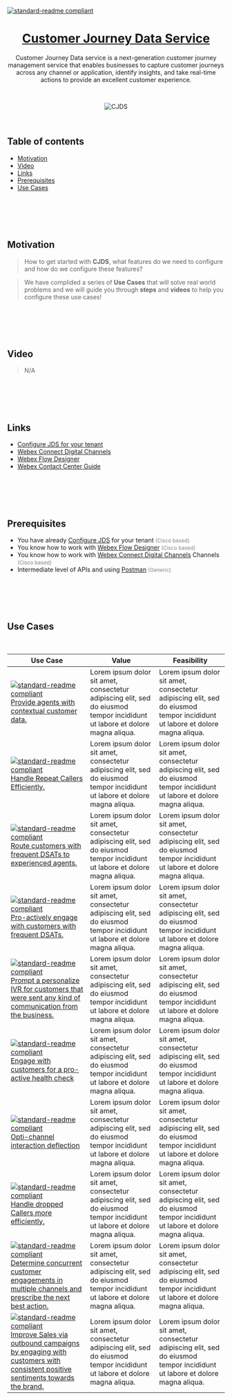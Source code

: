 [![standard-readme compliant](https://img.shields.io/badge/Cisco-WebexCC:_CJDS-brightgreen.svg?style=flat-square)](https://github.com/nikogr3/CJDS-Use-Cases)

<h1 align="center"> <a href="https://app.vidcast.io/share/embed/a21c521b-90c2-4024-8d8c-9489b21670a3" >Customer Journey Data Service </a> </h1>

<div align="center" >
  <p>Customer Journey Data service is a next-generation customer journey management service that enables businesses to capture customer journeys across any channel or application, identify insights, and take real-time actions to provide an excellent customer experience.</p>
</div>

<br>

<p align="center"> 
  <img src="./images/devices-meeting-error-320-cobalt-lime.svg" alt="CJDS" >
</p>

<br>

<h2> Table of contents </h2>

- [Motivation](#motivation)
- [Video](#vidCast)
- [Links](#links)
- [Prerequisites](#prerequisites)
- [Use Cases](#uc)

<br>
<br>
<br>
<br>

<h2>Motivation <a id="motivation"></a></h2>

> How to get started with **CJDS**, what features do we need to configure and how do we configure these features?

> We have complided a series of **Use Cases** that will solve real world problems and we will guide you through **steps** and **videos** to help you configure these use cases!

<br>
<br>
<br>
<br>

<h2>Video <a id="vidCast"></a></h2>

> N/A

<br>
<br>
<br>
<br>

<h2>Links <a id="links"></a></h2>

- [Configure JDS for your tenant](https://developer.webex-cx.com/documentation/guides/journey---getting-started)
- [Webex Connect Digital Channels](https://help.imiconnect.io/)
- [Webex Flow Designer](https://www.cisco.com/c/en/us/td/docs/voice_ip_comm/cust_contact/contact_center/webexcc/SetupandAdministrationGuide_2/b_mp-release-2/wcc-flow-designer.html)
- [Webex Contact Center Guide](https://www.cisco.com/c/en/us/td/docs/voice_ip_comm/cust_contact/contact_center/webexcc/SetupandAdministrationGuide_2/b_mp-release-2.html)

<br>
<br>
<br>
<br>

<h2>Prerequisites <a id="prerequisites"></a></h2>

- You have already [Configure JDS](https://developer.webex-cx.com/documentation/guides/journey---getting-started) for your tenant <span style="font-size:12px;color:gray"> (Cisco based)</span>
- You know how to work with [Webex Flow Designer](https://www.cisco.com/c/en/us/td/docs/voice_ip_comm/cust_contact/contact_center/webexcc/SetupandAdministrationGuide_2/b_mp-release-2/wcc-flow-designer.html) <span style="font-size:12px;color:gray"> (Cisco based)</span>
- You know how to work with [Webex Connect Digital Channels](https://help.imiconnect.io/)
  Channels <span style="font-size:12px; color:gray"> (Cisco based)</span>
- Intermediate level of APIs and using [Postman](https://learning.postman.com/docs/introduction/overview/) <span style="font-size:12px;color:gray"> (Generic)</span>
</div>

<br>
<br>
<br>
<br>

<h2>Use Cases <a id="uc"></a></h2>

<br>

| Use Case                                                                                                                                                                                                                                                                                    | Value                                                                                                                       | Feasibility                                                                                                                 |
| ------------------------------------------------------------------------------------------------------------------------------------------------------------------------------------------------------------------------------------------------------------------------------------------- | --------------------------------------------------------------------------------------------------------------------------- | --------------------------------------------------------------------------------------------------------------------------- |
| [![standard-readme compliant](https://img.shields.io/badge/CJDS-01-blue.svg?style=flat-square)](https://github.com/nikogr3/CJDS-Use-Cases)<br> [Provide agents with contextual customer data.](www.google.com)                                                                              | Lorem ipsum dolor sit amet, consectetur adipiscing elit, sed do eiusmod tempor incididunt ut labore et dolore magna aliqua. | Lorem ipsum dolor sit amet, consectetur adipiscing elit, sed do eiusmod tempor incididunt ut labore et dolore magna aliqua. |
| [![standard-readme compliant](https://img.shields.io/badge/Use_Case-2-blue.svg?style=flat-square)](https://github.com/nikogr3/CJDS-Use-Cases)<br> [Handle Repeat Callers Efficiently.](www.google.com)                                                                                      | Lorem ipsum dolor sit amet, consectetur adipiscing elit, sed do eiusmod tempor incididunt ut labore et dolore magna aliqua. | Lorem ipsum dolor sit amet, consectetur adipiscing elit, sed do eiusmod tempor incididunt ut labore et dolore magna aliqua. |
| [![standard-readme compliant](https://img.shields.io/badge/Use_Case-3-blue.svg?style=flat-square)](https://github.com/nikogr3/CJDS-Use-Cases)<br> [Route customers with frequent DSATs to experienced agents.](www.google.com)                                                              | Lorem ipsum dolor sit amet, consectetur adipiscing elit, sed do eiusmod tempor incididunt ut labore et dolore magna aliqua. | Lorem ipsum dolor sit amet, consectetur adipiscing elit, sed do eiusmod tempor incididunt ut labore et dolore magna aliqua. |
| [![standard-readme compliant](https://img.shields.io/badge/Use_Case-4-blue.svg?style=flat-square)](https://github.com/nikogr3/CJDS-Use-Cases)<br> [Pro-actively engage with customers with frequent DSATs.](www.google.com)                                                                 | Lorem ipsum dolor sit amet, consectetur adipiscing elit, sed do eiusmod tempor incididunt ut labore et dolore magna aliqua. | Lorem ipsum dolor sit amet, consectetur adipiscing elit, sed do eiusmod tempor incididunt ut labore et dolore magna aliqua. |
| [![standard-readme compliant](https://img.shields.io/badge/Use_Case-5-blue.svg?style=flat-square)](https://github.com/nikogr3/CJDS-Use-Cases)<br> [Prompt a personalize IVR for customers that were sent any kind of communication from the business.](www.google.com)                      | Lorem ipsum dolor sit amet, consectetur adipiscing elit, sed do eiusmod tempor incididunt ut labore et dolore magna aliqua. | Lorem ipsum dolor sit amet, consectetur adipiscing elit, sed do eiusmod tempor incididunt ut labore et dolore magna aliqua. |
| [![standard-readme compliant](https://img.shields.io/badge/Use_Case-6-blue.svg?style=flat-square)](https://github.com/nikogr3/CJDS-Use-Cases)<br> [Engage with customers for a pro-active health check](www.google.com)                                                                     | Lorem ipsum dolor sit amet, consectetur adipiscing elit, sed do eiusmod tempor incididunt ut labore et dolore magna aliqua. | Lorem ipsum dolor sit amet, consectetur adipiscing elit, sed do eiusmod tempor incididunt ut labore et dolore magna aliqua. |
| [![standard-readme compliant](https://img.shields.io/badge/Use_Case-7-blue.svg?style=flat-square)](https://github.com/nikogr3/CJDS-Use-Cases)<br> [Opti-channel interaction deflection](www.google.com)                                                                                     | Lorem ipsum dolor sit amet, consectetur adipiscing elit, sed do eiusmod tempor incididunt ut labore et dolore magna aliqua. | Lorem ipsum dolor sit amet, consectetur adipiscing elit, sed do eiusmod tempor incididunt ut labore et dolore magna aliqua. |
| [![standard-readme compliant](https://img.shields.io/badge/Use_Case-8-blue.svg?style=flat-square)](https://github.com/nikogr3/CJDS-Use-Cases)<br> [Handle dropped Callers more efficiently.](www.google.com)                                                                                | Lorem ipsum dolor sit amet, consectetur adipiscing elit, sed do eiusmod tempor incididunt ut labore et dolore magna aliqua. | Lorem ipsum dolor sit amet, consectetur adipiscing elit, sed do eiusmod tempor incididunt ut labore et dolore magna aliqua. |
| [![standard-readme compliant](https://img.shields.io/badge/Use_Case-9-blue.svg?style=flat-square)](https://github.com/nikogr3/CJDS-Use-Cases)<br> [Determine concurrent customer engagements in multiple channels and prescribe the next best action.](www.google.com)                      | Lorem ipsum dolor sit amet, consectetur adipiscing elit, sed do eiusmod tempor incididunt ut labore et dolore magna aliqua. | Lorem ipsum dolor sit amet, consectetur adipiscing elit, sed do eiusmod tempor incididunt ut labore et dolore magna aliqua. |
| [![standard-readme compliant](https://img.shields.io/badge/Use_Case-10-blue.svg?style=flat-square)](https://github.com/nikogr3/CJDS-Use-Cases)<br> [Improve Sales via outbound campaigns by engaging with customers with consistent positive sentiments towards the brand.](www.google.com) | Lorem ipsum dolor sit amet, consectetur adipiscing elit, sed do eiusmod tempor incididunt ut labore et dolore magna aliqua. | Lorem ipsum dolor sit amet, consectetur adipiscing elit, sed do eiusmod tempor incididunt ut labore et dolore magna aliqua. |
